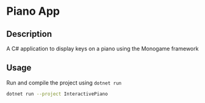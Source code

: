 # Piano App

## Description

A C# application to display keys on a piano using the Monogame framework

## Usage

Run and compile the project using `dotnet run`

```bash
dotnet run --project InteractivePiano
```
